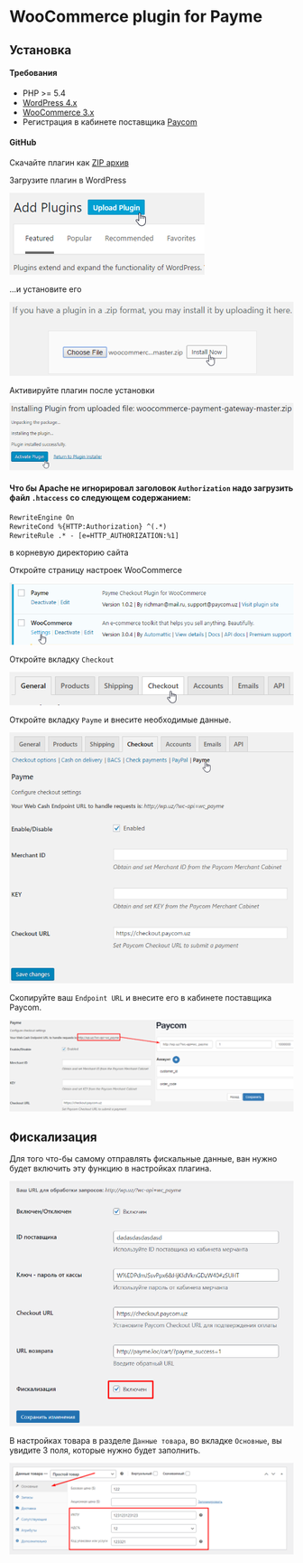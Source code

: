 # WooCommerce plugin for Payme

## Установка

#### Требования

- PHP >= 5.4
- [WordPress 4.x](https://wordpress.org/)
- [WooCommerce 3.x](https://woocommerce.com/)
- Регистрация в кабинете поставщика [Paycom](http://paycom.uz/)

#### GitHub

Скачайте плагин как [ZIP архив](https://github.com/PaycomUZ/woocommerce-payment-gateway/releases/latest)

Загрузите плагин в WordPress

![Upload plugin](images/upload-plugin.png)

...и установите его

![Install plugin from ZIP](images/install-from-zip.png)

Активируйте плагин после установки

![Activate plugin](images/activate-plugin.png)

#### Что бы Apache не игнорировал заголовок `Authorization` надо загрузить файл `.htaccess` со следующем содержанием:

```
RewriteEngine On
RewriteCond %{HTTP:Authorization} ^(.*)
RewriteRule .* - [e=HTTP_AUTHORIZATION:%1]
```

в корневую директорию сайта

Откройте страницу настроек WooCommerce

![WooCommerce Settings page](images/woocommerce-settings.png)

Откройте вкладку `Checkout`

![Checkout Tab](images/checkout-tab.png)

Откройте вкладку `Payme` и внесите необходимые данные.

![Payme Settings](images/payme-settings.png)

Скопируйте ваш `Endpoint URL` и внесите его в кабинете поставщика Paycom.

![Set Endpoint URL](images/endpoint-url.png)


## Фискализация

Для того что-бы самому отправлять фискальные данные, ван нужно будет включить эту функцию в настройках плагина.

![Fiscal Settings](images/fiscal_image.png)

В настройках товара в разделе `Данные товара`, во вкладке `Основные`, вы увидите 3 поля, которые нужно будет заполнить.

![Fiscal Settings](images/product_fiscal_image.png)